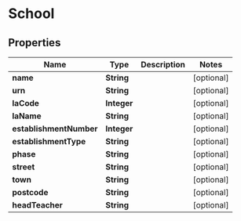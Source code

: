 
# School

## Properties
Name | Type | Description | Notes
------------ | ------------- | ------------- | -------------
**name** | **String** |  |  [optional]
**urn** | **String** |  |  [optional]
**laCode** | **Integer** |  |  [optional]
**laName** | **String** |  |  [optional]
**establishmentNumber** | **Integer** |  |  [optional]
**establishmentType** | **String** |  |  [optional]
**phase** | **String** |  |  [optional]
**street** | **String** |  |  [optional]
**town** | **String** |  |  [optional]
**postcode** | **String** |  |  [optional]
**headTeacher** | **String** |  |  [optional]



